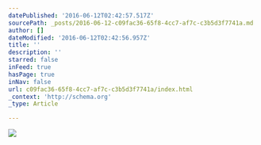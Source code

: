 ```yaml
---
datePublished: '2016-06-12T02:42:57.517Z'
sourcePath: _posts/2016-06-12-c09fac36-65f8-4cc7-af7c-c3b5d3f7741a.md
author: []
dateModified: '2016-06-12T02:42:56.957Z'
title: ''
description: ''
starred: false
inFeed: true
hasPage: true
inNav: false
url: c09fac36-65f8-4cc7-af7c-c3b5d3f7741a/index.html
_context: 'http://schema.org'
_type: Article

---
```

![](https://the-grid-user-content.s3-us-west-2.amazonaws.com/befe6205-21f6-44fa-a02f-a488ed62d3c8.jpg)